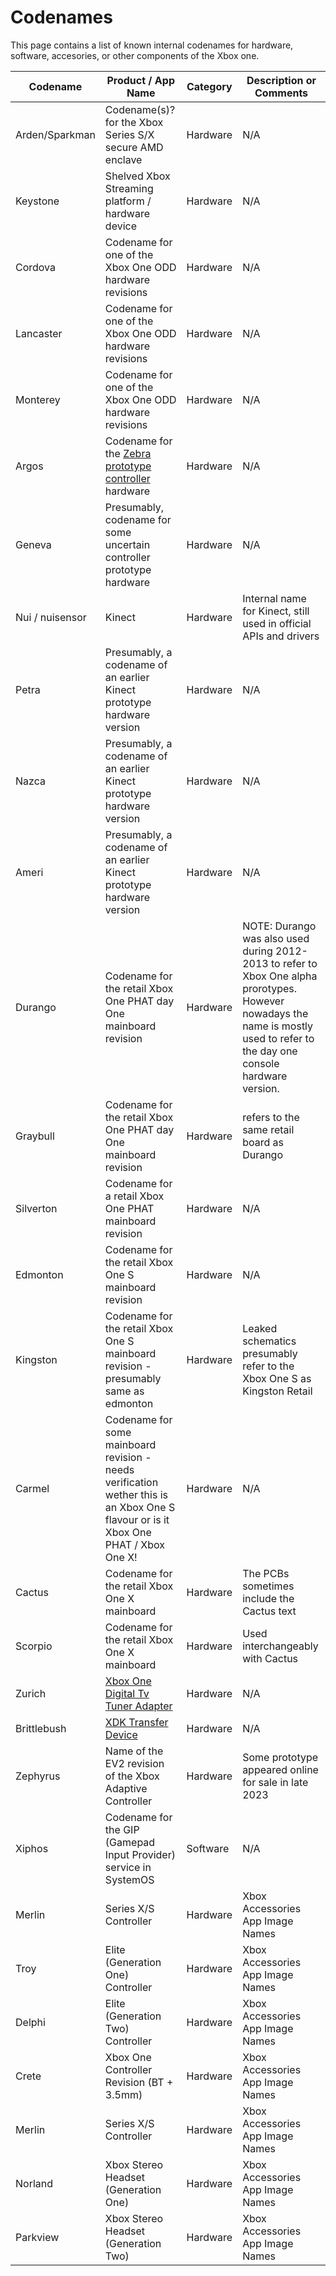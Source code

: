 # Codenames

This page contains a list of known internal codenames for hardware, software, accesories, or other components of the Xbox one.

| Codename   |      Product / App Name     | Category |  Description or Comments |
|----------|-------------|------|------|
| Arden/Sparkman | Codename(s)? for the Xbox Series S/X secure AMD enclave | Hardware | N/A |
| Keystone   | Shelved Xbox Streaming platform / hardware device    | Hardware | N/A |
| Cordova    | Codename for one of the Xbox One ODD hardware revisions | Hardware | N/A |
| Lancaster  | Codename for one of the Xbox One ODD hardware revisions | Hardware | N/A |
| Monterey   | Codename for one of the Xbox One ODD hardware revisions | Hardware | N/A |
| Argos  | Codename for the [Zebra prototype controller](https://x.com/TorusHyperV/status/1690416005564993536?s=20) hardware | Hardware | N/A |
| Geneva | Presumably, codename for some uncertain controller prototype hardware | Hardware | N/A |
| Nui / nuisensor | Kinect | Hardware | Internal name for Kinect, still used in official APIs and drivers |
| Petra  | Presumably, a codename of an earlier Kinect prototype hardware version | Hardware | N/A |
| Nazca  | Presumably, a codename of an earlier Kinect prototype hardware version | Hardware | N/A |
| Ameri  | Presumably, a codename of an earlier Kinect prototype hardware version | Hardware | N/A |
| Durango | Codename for the retail Xbox One PHAT day One mainboard revision | Hardware | NOTE: Durango was also used during 2012-2013 to refer to Xbox One alpha prorotypes. However nowadays the name is mostly used to refer to the day one console hardware version. |
| Graybull | Codename for the retail Xbox One PHAT day One mainboard revision | Hardware | refers to the same retail board as Durango |
| Silverton | Codename for a retail Xbox One PHAT mainboard revision | Hardware | N/A |
| Edmonton | Codename for the retail Xbox One S mainboard revision | Hardware | N/A |
| Kingston | Codename for the retail Xbox One S mainboard revision - presumably same as edmonton | Hardware | Leaked schematics presumably refer to the Xbox One S as Kingston Retail |
| Carmel | Codename for some mainboard revision - needs verification wether this is an Xbox One S flavour or is it Xbox One PHAT / Xbox One X! | Hardware | N/A |
| Cactus | Codename for the retail Xbox One X mainboard | Hardware | The PCBs sometimes include the Cactus text |
| Scorpio | Codename for the retail Xbox One X mainboard | Hardware | Used interchangeably with Cactus |
| Zurich | [Xbox One Digital Tv Tuner Adapter](https://www.amazon.de/Xbox-One-Digital-TV-Tuner/dp/B00E97HVJI)   |  Hardware | N/A |
| Brittlebush | [XDK Transfer Device](xdk_transfer.md)   |  Hardware | N/A |
| Zephyrus | Name of the EV2 revision of the Xbox Adaptive Controller | Hardware | Some prototype appeared online for sale in late 2023 |
| Xiphos | Codename for the GIP (Gamepad Input Provider) service in SystemOS |  Software | N/A |
| Merlin | Series X/S Controller | Hardware | Xbox Accessories App Image Names |
| Troy | Elite (Generation One) Controller | Hardware | Xbox Accessories App Image Names |
| Delphi | Elite (Generation Two) Controller | Hardware | Xbox Accessories App Image Names |
| Crete | Xbox One Controller Revision (BT + 3.5mm) | Hardware | Xbox Accessories App Image Names |
| Merlin | Series X/S Controller | Hardware | Xbox Accessories App Image Names |
| Norland | Xbox Stereo Headset (Generation One) | Hardware | Xbox Accessories App Image Names |
| Parkview | Xbox Stereo Headset (Generation Two) | Hardware | Xbox Accessories App Image Names |




 
